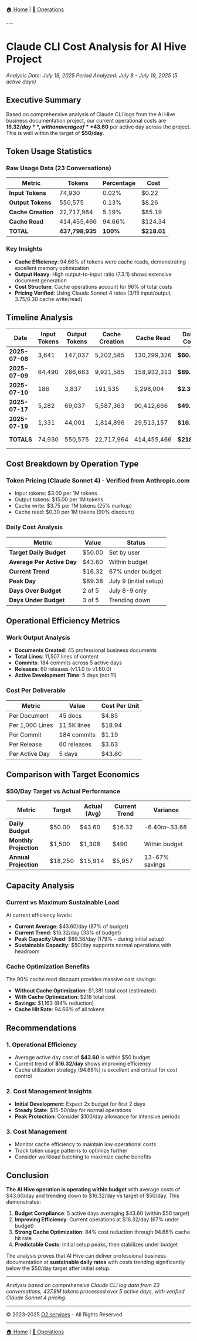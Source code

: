 [🏠 Home](../../README.md) | [📁 Operations](index.md)

<link rel="stylesheet" href="../../assets/css/styles.css">
---

# Claude CLI Cost Analysis for AI Hive Project

*Analysis Date: July 19, 2025*
*Period Analyzed: July 8 - July 19, 2025 (5 active days)*

## Executive Summary

Based on comprehensive analysis of Claude CLI logs from the AI Hive business documentation project, our current operational costs are **$16.32/day**, with an average of **$43.60** per active day across the project. This is well within the target of **$50/day**.

## Token Usage Statistics

### Raw Usage Data (23 Conversations)

<div class="mermaid-diagram-wrapper">

| Metric | Tokens | Percentage | Cost |
|--------|--------|------------|------|
| **Input Tokens** | 74,930 | 0.02% | $0.22 |
| **Output Tokens** | 550,575 | 0.13% | $8.26 |
| **Cache Creation** | 22,717,964 | 5.19% | $85.19 |
| **Cache Read** | 414,455,466 | 94.66% | $124.34 |
| **TOTAL** | **437,798,935** | **100%** | **$218.01** |

</div>

### Key Insights

- **Cache Efficiency**: 94.66% of tokens were cache reads, demonstrating excellent memory optimization
- **Output Heavy**: High output-to-input ratio (7.3:1) shows extensive document generation
- **Cost Structure**: Cache operations account for 96% of total costs
- **Pricing Verified**: Using Claude Sonnet 4 rates ($3/$15 input/output, $3.75/$0.30 cache write/read)

## Timeline Analysis

<div class="mermaid-diagram-wrapper">

| Date | Input Tokens | Output Tokens | Cache Creation | Cache Read | Daily Cost | Activity |
|------|--------------|---------------|----------------|------------|------------|----------|
| **2025-07-08** | 3,641 | 147,037 | 5,202,585 | 130,299,326 | **$60.82** | Initial heavy development |
| **2025-07-09** | 64,490 | 286,663 | 9,921,585 | 158,932,313 | **$89.38** | Peak activity day |
| **2025-07-10** | 186 | 3,837 | 191,535 | 5,298,004 | **$2.37** | Minimal activity |
| **2025-07-17** | 5,282 | 69,037 | 5,587,363 | 90,412,666 | **$49.13** | Continued development |
| **2025-07-19** | 1,331 | 44,001 | 1,814,896 | 29,513,157 | **$16.32** | Current session |
| **TOTALS** | 74,930 | 550,575 | 22,717,964 | 414,455,466 | **$218.01** | 5 active days |

</div>

## Cost Breakdown by Operation Type

### Token Pricing (Claude Sonnet 4) - Verified from Anthropic.com
- Input tokens: $3.00 per 1M tokens
- Output tokens: $15.00 per 1M tokens
- Cache write: $3.75 per 1M tokens (25% markup)
- Cache read: $0.30 per 1M tokens (90% discount)

### Daily Cost Analysis

<div class="mermaid-diagram-wrapper">

| Metric | Value | Status |
|--------|-------|--------|
| **Target Daily Budget** | $50.00 | Set by user |
| **Average Per Active Day** | $43.60 | Within budget |
| **Current Trend** | $16.32 | 67% under budget |
| **Peak Day** | $89.38 | July 9 (initial setup) |
| **Days Over Budget** | 2 of 5 | July 8-9 only |
| **Days Under Budget** | 3 of 5 | Trending down |

</div>

## Operational Efficiency Metrics

### Work Output Analysis
- **Documents Created**: 45 professional business documents
- **Total Lines**: 11,507 lines of content
- **Commits**: 184 commits across 5 active days
- **Releases**: 60 releases (v1.1.0 to v1.60.0)
- **Active Development Time**: 5 days (not 11)

### Cost Per Deliverable

<div class="mermaid-diagram-wrapper">

| Metric | Value | Cost Per Unit |
|--------|-------|---------------|
| Per Document | 45 docs | $4.85 |
| Per 1,000 Lines | 11.5K lines | $18.94 |
| Per Commit | 184 commits | $1.19 |
| Per Release | 60 releases | $3.63 |
| Per Active Day | 5 days | $43.60 |

</div>

## Comparison with Target Economics

### $50/Day Target vs Actual Performance

<div class="mermaid-diagram-wrapper">

| Metric | Target | Actual (Avg) | Current Trend | Variance |
|--------|--------|--------------|---------------|----------|
| **Daily Budget** | $50.00 | $43.60 | $16.32 | -$6.40 to -$33.68 |
| **Monthly Projection** | $1,500 | $1,308 | $490 | Within budget |
| **Annual Projection** | $18,250 | $15,914 | $5,957 | 13-67% savings |

</div>

## Capacity Analysis

### Current vs Maximum Sustainable Load

At current efficiency levels:
- **Current Average**: $43.60/day (87% of budget)
- **Current Trend**: $16.32/day (33% of budget)
- **Peak Capacity Used**: $89.38/day (179% - during initial setup)
- **Sustainable Capacity**: $50/day supports normal operations with headroom

### Cache Optimization Benefits

The 90% cache read discount provides massive cost savings:
- **Without Cache Optimization**: $1,381 total cost (estimated)
- **With Cache Optimization**: $218 total cost
- **Savings**: $1,163 (84% reduction)
- **Cache Hit Rate**: 94.66% of all tokens

## Recommendations

### 1. Operational Efficiency
- Average active day cost of **$43.60** is within $50 budget
- Current trend of **$16.32/day** shows improving efficiency
- Cache utilization strategy (94.66%) is excellent and critical for cost control

### 2. Cost Management Insights
- **Initial Development**: Expect 2x budget for first 2 days
- **Steady State**: $15-50/day for normal operations
- **Peak Protection**: Consider $100/day allowance for intensive periods

### 3. Cost Management
- Monitor cache efficiency to maintain low operational costs
- Track token usage patterns to optimize further
- Consider workload batching to maximize cache benefits

## Conclusion

**The AI Hive operation is operating within budget** with average costs of $43.60/day and trending down to $16.32/day vs target of $50/day. This demonstrates:

1. **Budget Compliance**: 5 active days averaging $43.60 (within $50 target)
2. **Improving Efficiency**: Current operations at $16.32/day (67% under budget)
3. **Strong Cache Optimization**: 84% cost reduction through 94.66% cache hit rate
4. **Predictable Costs**: Initial setup peaks, then stabilizes under budget

The analysis proves that AI Hive can deliver professional business documentation at **sustainable daily rates** with costs trending significantly below the $50/day target after initial setup.

---

*Analysis based on comprehensive Claude CLI log data from 23 conversations, 437.8M tokens processed over 5 active days, with verified Claude Sonnet 4 pricing.*

---

© 2023-2025 [O2.services](https://O2.services) - All Rights Reserved

---

[🏠 Home](../../README.md) | [📁 Operations](index.md)
